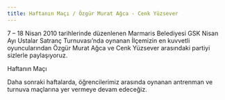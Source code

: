 ```yaml
---
title: Haftanın Maçı / Özgür Murat Ağca - Cenk Yüzsever
---
```

7 – 18 Nisan 2010 tarihlerinde düzenlenen Marmaris Belediyesi GSK Nisan Ayı Ustalar Satranç Turnuvası’nda oynanan İlçemizin en kuvvetli oyuncularından Özgür Murat Ağca ve Cenk Yüzsever arasındaki partiyi sizlerle paylaşıyoruz.

Haftanın Maçı

Daha sonraki haftalarda, öğrencilerimiz arasında oynanan antrenman ve turnuva maçlarına yer vermeye devam edeceğiz.
